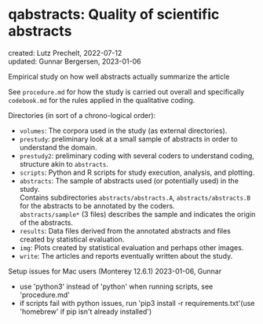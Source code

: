 # qabstracts: Quality of scientific abstracts

created: Lutz Prechelt, 2022-07-12  
updated: Gunnar Bergersen, 2023-01-06

Empirical study on how well abstracts actually summarize the article

See `procedure.md` for how the study is carried out overall and specifically
`codebook.md` for the rules applied in the qualitative coding.

Directories (in sort of a chrono-logical order):

- `volumes`:
  The corpora used in the study (as external directories).
- `prestudy`:
  preliminary look at a small sample of abstracts in order
  to understand the domain.
- `prestudy2`:
  preliminary coding with several coders to understand coding, structure akin to `abstracts`.
- `scripts`:
  Python and R scripts for study execution, analysis, and plotting.
- `abstracts`:
  The sample of abstracts used (or potentially used) in the study.  
  Contains subdirectories `abstracts/abstracts.A`, `abstracts/abstracts.B` for the abstracts to be annotated by the coders.  
  `abstracts/sample*` (3 files) describes the sample and indicates the origin of the abstracts.
- `results`: 
  Data files derived from the annotated abstracts and files created by statistical evaluation.
- `img`:
  Plots created by statistical evaluation and perhaps other images.
- `write`:
  The articles and reports eventually written about the study.
  
Setup issues for Mac users (Monterey 12.6.1) 2023-01-06, Gunnar
- use 'python3' instead of 'python' when running scripts, see 'procedure.md'
- if scripts fail with python issues, run 'pip3 install -r requirements.txt'(use 'homebrew' if pip isn't already installed')
